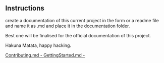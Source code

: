 ## Instructions

create a documentation of this current project in the form or a readme file and name it as <name>.md and place it in the documentation folder.

Best one will be finalised for the official documentation of this project.

Hakuna Matata, happy hacking.

[Contributing.md - ](https://github.com/iamsmruti/the-best-gathering/blob/main/Contribution.md)
[GettingStarted.md - ](https://github.com/iamsmruti/the-best-gathering/blob/main/Getting-Started.md)